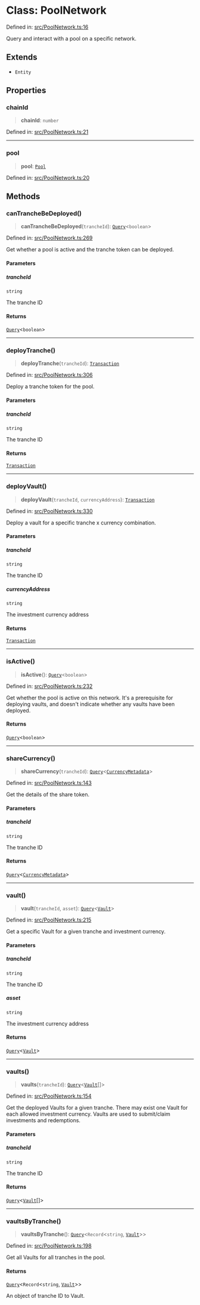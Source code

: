 # Class: PoolNetwork

Defined in: [src/PoolNetwork.ts:16](https://github.com/centrifuge/centrifuge-sdk/blob/35076f925246b8dbb28e12a5beeb6327f126023f/src/PoolNetwork.ts#L16)

Query and interact with a pool on a specific network.

## Extends

- `Entity`

## Properties

### chainId

> **chainId**: `number`

Defined in: [src/PoolNetwork.ts:21](https://github.com/centrifuge/centrifuge-sdk/blob/35076f925246b8dbb28e12a5beeb6327f126023f/src/PoolNetwork.ts#L21)

---

### pool

> **pool**: [`Pool`](Pool.md)

Defined in: [src/PoolNetwork.ts:20](https://github.com/centrifuge/centrifuge-sdk/blob/35076f925246b8dbb28e12a5beeb6327f126023f/src/PoolNetwork.ts#L20)

## Methods

### canTrancheBeDeployed()

> **canTrancheBeDeployed**(`trancheId`): [`Query`](../type-aliases/Query.md)\<`boolean`\>

Defined in: [src/PoolNetwork.ts:269](https://github.com/centrifuge/centrifuge-sdk/blob/35076f925246b8dbb28e12a5beeb6327f126023f/src/PoolNetwork.ts#L269)

Get whether a pool is active and the tranche token can be deployed.

#### Parameters

##### trancheId

`string`

The tranche ID

#### Returns

[`Query`](../type-aliases/Query.md)\<`boolean`\>

---

### deployTranche()

> **deployTranche**(`trancheId`): [`Transaction`](../type-aliases/Transaction.md)

Defined in: [src/PoolNetwork.ts:306](https://github.com/centrifuge/centrifuge-sdk/blob/35076f925246b8dbb28e12a5beeb6327f126023f/src/PoolNetwork.ts#L306)

Deploy a tranche token for the pool.

#### Parameters

##### trancheId

`string`

The tranche ID

#### Returns

[`Transaction`](../type-aliases/Transaction.md)

---

### deployVault()

> **deployVault**(`trancheId`, `currencyAddress`): [`Transaction`](../type-aliases/Transaction.md)

Defined in: [src/PoolNetwork.ts:330](https://github.com/centrifuge/centrifuge-sdk/blob/35076f925246b8dbb28e12a5beeb6327f126023f/src/PoolNetwork.ts#L330)

Deploy a vault for a specific tranche x currency combination.

#### Parameters

##### trancheId

`string`

The tranche ID

##### currencyAddress

`string`

The investment currency address

#### Returns

[`Transaction`](../type-aliases/Transaction.md)

---

### isActive()

> **isActive**(): [`Query`](../type-aliases/Query.md)\<`boolean`\>

Defined in: [src/PoolNetwork.ts:232](https://github.com/centrifuge/centrifuge-sdk/blob/35076f925246b8dbb28e12a5beeb6327f126023f/src/PoolNetwork.ts#L232)

Get whether the pool is active on this network. It's a prerequisite for deploying vaults,
and doesn't indicate whether any vaults have been deployed.

#### Returns

[`Query`](../type-aliases/Query.md)\<`boolean`\>

---

### shareCurrency()

> **shareCurrency**(`trancheId`): [`Query`](../type-aliases/Query.md)\<[`CurrencyMetadata`](../type-aliases/CurrencyMetadata.md)\>

Defined in: [src/PoolNetwork.ts:143](https://github.com/centrifuge/centrifuge-sdk/blob/35076f925246b8dbb28e12a5beeb6327f126023f/src/PoolNetwork.ts#L143)

Get the details of the share token.

#### Parameters

##### trancheId

`string`

The tranche ID

#### Returns

[`Query`](../type-aliases/Query.md)\<[`CurrencyMetadata`](../type-aliases/CurrencyMetadata.md)\>

---

### vault()

> **vault**(`trancheId`, `asset`): [`Query`](../type-aliases/Query.md)\<[`Vault`](Vault.md)\>

Defined in: [src/PoolNetwork.ts:215](https://github.com/centrifuge/centrifuge-sdk/blob/35076f925246b8dbb28e12a5beeb6327f126023f/src/PoolNetwork.ts#L215)

Get a specific Vault for a given tranche and investment currency.

#### Parameters

##### trancheId

`string`

The tranche ID

##### asset

`string`

The investment currency address

#### Returns

[`Query`](../type-aliases/Query.md)\<[`Vault`](Vault.md)\>

---

### vaults()

> **vaults**(`trancheId`): [`Query`](../type-aliases/Query.md)\<[`Vault`](Vault.md)[]\>

Defined in: [src/PoolNetwork.ts:154](https://github.com/centrifuge/centrifuge-sdk/blob/35076f925246b8dbb28e12a5beeb6327f126023f/src/PoolNetwork.ts#L154)

Get the deployed Vaults for a given tranche. There may exist one Vault for each allowed investment currency.
Vaults are used to submit/claim investments and redemptions.

#### Parameters

##### trancheId

`string`

The tranche ID

#### Returns

[`Query`](../type-aliases/Query.md)\<[`Vault`](Vault.md)[]\>

---

### vaultsByTranche()

> **vaultsByTranche**(): [`Query`](../type-aliases/Query.md)\<`Record`\<`string`, [`Vault`](Vault.md)\>\>

Defined in: [src/PoolNetwork.ts:198](https://github.com/centrifuge/centrifuge-sdk/blob/35076f925246b8dbb28e12a5beeb6327f126023f/src/PoolNetwork.ts#L198)

Get all Vaults for all tranches in the pool.

#### Returns

[`Query`](../type-aliases/Query.md)\<`Record`\<`string`, [`Vault`](Vault.md)\>\>

An object of tranche ID to Vault.
